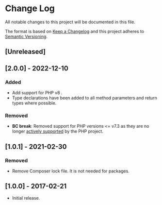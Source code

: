 # Change Log
All notable changes to this project will be documented in this file.

The format is based on [Keep a Changelog](http://keepachangelog.com/)
and this project adheres to [Semantic Versioning](http://semver.org/).

## [Unreleased]

## [2.0.0] - 2022-12-10
### Added
- Add support for PHP v8 .
- Type declarations have been added to all method parameters and return types
  where possible.
### Removed
- **BC break**: Removed support for PHP versions <= v7.3 as they are no longer
[actively supported](https://php.net/supported-versions.php) by the PHP project.

## [1.0.1] - 2021-02-30
### Removed
- Remove Composer lock file. It is not needed for packages.

## [1.0.0] - 2017-02-21
- Initial release.
